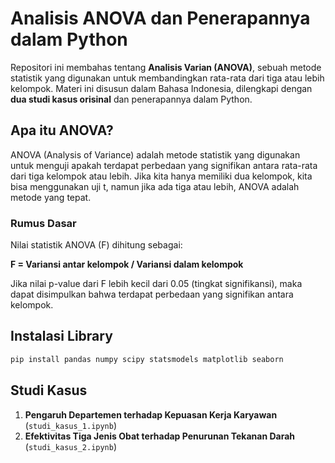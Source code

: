 # Analisis ANOVA dan Penerapannya dalam Python

Repositori ini membahas tentang **Analisis Varian (ANOVA)**, sebuah metode statistik yang digunakan untuk membandingkan rata-rata dari tiga atau lebih kelompok. Materi ini disusun dalam Bahasa Indonesia, dilengkapi dengan **dua studi kasus orisinal** dan penerapannya dalam Python.

## Apa itu ANOVA?

ANOVA (Analysis of Variance) adalah metode statistik yang digunakan untuk menguji apakah terdapat perbedaan yang signifikan antara rata-rata dari tiga kelompok atau lebih. Jika kita hanya memiliki dua kelompok, kita bisa menggunakan uji t, namun jika ada tiga atau lebih, ANOVA adalah metode yang tepat.

### Rumus Dasar

Nilai statistik ANOVA (F) dihitung sebagai:

**F = Variansi antar kelompok / Variansi dalam kelompok**

Jika nilai p-value dari F lebih kecil dari 0.05 (tingkat signifikansi), maka dapat disimpulkan bahwa terdapat perbedaan yang signifikan antara kelompok.

## Instalasi Library

```bash
pip install pandas numpy scipy statsmodels matplotlib seaborn
```

## Studi Kasus

1. **Pengaruh Departemen terhadap Kepuasan Kerja Karyawan** (`studi_kasus_1.ipynb`)
2. **Efektivitas Tiga Jenis Obat terhadap Penurunan Tekanan Darah** (`studi_kasus_2.ipynb`)

